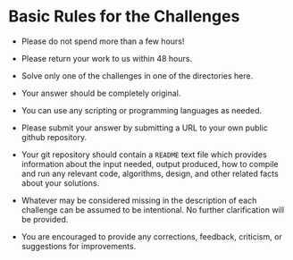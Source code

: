 # Basic Rules for the Challenges 

* Please do not spend more than a few hours!

* Please return your work to us within 48 hours.

* Solve only one of the challenges in one of the directories here. 

* Your answer should be completely original. 

* You can use any scripting or programming languages as needed. 

* Please submit your answer by submitting a URL to your own public github repository. 

* Your git repository should contain a `README` text file which provides information about the input needed, output produced, how to compile and run any relevant code, algorithms, design, and other related facts about your solutions. 

* Whatever may be considered missing in the description of each challenge can be assumed to be intentional.  No further clarification will be provided.

* You are encouraged to provide any corrections, feedback, criticism, or suggestions for improvements.
